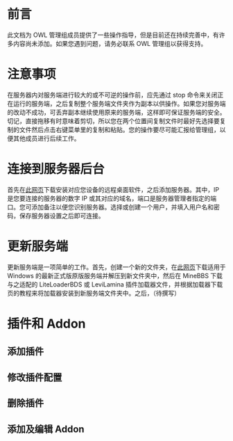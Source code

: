 # 前言
此文档为 OWL 管理组成员提供了一些操作指导，但是目前还在持续完善中，有许多内容尚未添加。如果您遇到问题，请务必联系 OWL 管理组以获得支持。

# 注意事项
在服务器内对服务端进行较大的或不可逆的操作前，应先通过 stop 命令来关闭正在运行的服务端，之后复制整个服务端文件夹作为副本以供操作。如果您对服务端的改动不成功，可丢弃副本继续使用原来的服务端，这样即可保证服务端的安全。切记，直接拖移有时意味着剪切，所以您在两个位置间复制文件时最好先选择要复制的文件然后点击右键菜单里的复制和粘贴。您的操作要尽可能汇报给管理组，以便其他成员进行后续工作。

# 连接到服务器后台
首先在[此网页](https://learn.microsoft.com/zh-cn/windows-server/remote/remote-desktop-services/clients/remote-desktop-clients)下载安装对应您设备的远程桌面软件，之后添加服务器。其中，IP 是您要连接的服务器的数字 IP 或其对应的域名，端口是服务器管理者指定的端口。您可添加备注以便您识别服务器。选择或创建一个用户，并填入用户名和密码，保存服务器设置之后即可连接。

# 更新服务端
更新服务端是一项简单的工作。首先，创建一个新的文件夹，在[此网页](https://www.minecraft.net/zh-hans/download/server/bedrock)下载适用于 Windows 的最新正式版原版服务端并解压到新文件夹中，然后在 MineBBS 下载与之适配的 LiteLoaderBDS 或 LeviLamina 插件加载器文件，并根据加载器下载页的教程来将加载器安装到新服务端文件夹中。之后，（待撰写）
# 插件和 Addon
## 添加插件
## 修改插件配置
## 删除插件
## 添加及编辑 Addon
